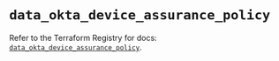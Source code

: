 # `data_okta_device_assurance_policy`

Refer to the Terraform Registry for docs: [`data_okta_device_assurance_policy`](https://registry.terraform.io/providers/okta/okta/4.17.0/docs/data-sources/device_assurance_policy).
